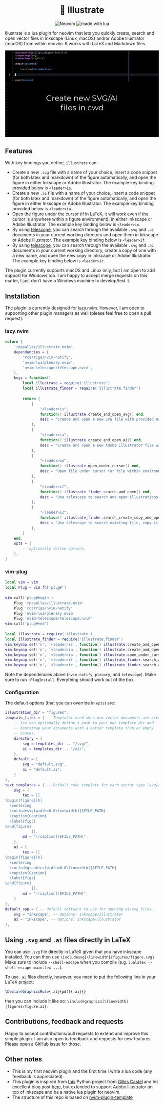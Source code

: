 <h1 align="center">🎨 Illustrate</h1>

<p align="center">

<img src="https://img.shields.io/badge/Neovim-57A143?logo=neovim&logoColor=fff&style=for-the-badge" alt="Neovim" />

<img src="https://img.shields.io/badge/Made%20With%20Lua-2C2D72?logo=lua&logoColor=fff&style=for-the-badge" alt="made with lua" >

Illustrate is a lua plugin for neovim that lets you quickly create, search 
and open vector files in Inkscape (Linux, macOS) and/or Adobe Illustrator (macOS) 
from within neovim. It works with LaTeX and Markdown files.

![demo](assets/demo.gif)

</p>

## Features

With key bindings you define, `illustrate` can:

* Create a new `.svg` file with a name of your choice, insert a code snippet
(for both latex and markdown) of the figure automatically, and open the figure in either
Inkscape or Adobe Illustrator. The example key binding provided below is
`<leader>is`.
* Create a new `.ai` file with a name of your choice, insert a code snippet (for
both latex and markdown) of the figure automatically, and open the figure in either Inkscape
or Adobe Illustrator. The example key binding provided below is `<leader>ia`.
* Open the figure under the cursor (if in LaTeX, it will work even if the cursor
is anywhere within a figure environment), in either Inkscape or Adobe
Illustrator. The example key binding below is `<leader>io`.
* By using [telescope](https://github.com/nvim-telescope/telescope.nvim), you can
search through the available `.svg` and `.ai` documents in your current working
directory and open them in Inkscape or Adobe Illustrator. The example key
binding below is `<leader>if`.
* By using [telescope](https://github.com/nvim-telescope/telescope.nvim), you can
search through the available `.svg` and `.ai` documents in your current working
directory, create a copy of one with a new name, and open the new copy in Inkscape or 
Adobe Illustrator. The example key binding below is `<leader>ic`.

The plugin currently supports macOS and Linux only, but I am open to add
support for Windows too. I am happy to accept merge requests on this matter, I 
just don't have a Windows machine to develop/test it.

## Installation

The plugin is currently designed for
[lazy.nvim](https://github.com/folke/lazy.nvim). However, I am open to
supporting other plugin managers as well (please feel free to open a pull
request).

### lazy.nvim

```lua
return { 
    'rpapallas/illustrate.nvim',
    dependencies = {
        "rcarriga/nvim-notify",
        'nvim-lua/plenary.nvim',
        'nvim-telescope/telescope.nvim',
    },
    keys = function()
        local illustrate = require('illustrate')
        local illustrate_finder = require('illustrate.finder')

        return {
            {
                "<leader>is",
                function() illustrate.create_and_open_svg() end,
                desc = "Create and open a new SVG file with provided name."
            },
            {
                "<leader>ia",
                function() illustrate.create_and_open_ai() end,
                desc = "Create and open a new Adobe Illustrator file with provided name."
            },
            {
                "<leader>io",
                function() illustrate.open_under_cursor() end,
                desc = "Open file under cursor (or file within environment under cursor)."
            },
            {
                "<leader>if",
                function() illustrate_finder.search_and_open() end,
                desc = "Use telescope to search and open illustrations in default app."
            },
            {
                "<leader>ic",
                function() illustrate_finder.search_create_copy_and_open() end,
                desc = "Use telescope to search existing file, copy it with new name, and open it in default app."
            },
        }
    end,
    opts = {
        -- optionally define options.
    },
}
```

### vim-plug

```lua
local vim = vim
local Plug = vim.fn['plug#']

vim.call('plug#begin')
    Plug 'rpapallas/illustrate.nvim'
    Plug 'rcarriga/nvim-notify'
    Plug 'nvim-lua/plenary.nvim'
    Plug 'nvim-telescope/telescope.nvim'
vim.call('plug#end')

local illustrate = require('illustrate')
local illustrate_finder = require('illustrate.finder')
vim.keymap.set('n', '<leader>is', function() illustrate.create_and_open_svg() end, {})
vim.keymap.set('n', '<leader>ia', function() illustrate.create_and_open_ai() end, {})
vim.keymap.set('n', '<leader>io', function() illustrate.open_under_cursor() end, {})
vim.keymap.set('n', '<leader>if', function() illustrate_finder.search_and_open() end, {})
vim.keymap.set('n', '<leader>ic', function() illustrate_finder.search_create_copy_and_open() end, {})
```

Note the dependencies above (`nvim-notify`, `plenary`, and `telescope`).
Make sure to run `:PlugInstall`. Everything should work out of the box.

### Configuration

The default options (that you can override in `opts`) are:

```lua
illustration_dir = "figures",
template_files = { -- Templates used when new vector documents are created.
    -- You can optionally define a path to your own template dir and
    -- bootstrap your documents with a better template than an empty 
    -- canvas. 
    directory = {
        svg = templates_dir .. "/svg/",
        ai = templates_dir .. "/ai/",
    },
    default = {
        svg = "default.svg",
        ai = "default.ai",
    }
},
text_templates = { -- Default code template for each vector type (svg/ai) and each document (tex/md)
    svg = {
        tex = [[
\begin{figure}[h]
  \centering
  \includesvg[width=0.8\textwidth]{$FILE_PATH}
  \caption{Caption}
  \label{fig:}
\end{figure}
            ]],
        md = "![caption]($FILE_PATH)",
    },
    ai = {
        tex = [[
\begin{figure}[h]
  \centering
  \includegraphics[width=0.8\linewidth]{$FILE_PATH}
  \caption{Caption}
  \label{fig:}
\end{figure}
            ]],
        md = "![caption]($FILE_PATH)",
    }
},
default_app = { -- default software to use for opening ai/svg files.
    svg = "inkscape", -- Options: inkscape/illustrator
    ai = "inkscape", -- Options: inkscape/illustrator
},
```

## Using `.svg` and `.ai` files directly in LaTeX

You can use `.svg` file directly in LaTeX given that you have inkscape 
installed. You can then use `\includesvg[\linewidth]{figures/figure.svg}`.
Make sure to include `--shell-escape` when you compile 
(e.g. `lualatex --shell-escape main.tex ...`).

To use `.ai` files directly, however, you need to put the following line in your
LaTeX project:

```tex
\DeclareGraphicsRule{.ai}{pdf}{.ai}{}
```

then you can include it like so: `\includegraphics[\linewidth]{figures/figure.ai}`.

## Contributions, feedback and requests

Happy to accept contributions/pull requests to extend and improve this simple 
plugin. I am also open to feedback and requests for new features. Please open a 
GitHub issue for those.

## Other notes

* This is my first neovim plugin and the first time I write a lua code (any feedback is appreciated).
* This plugin is inspired from [this](https://github.com/gillescastel/inkscape-figures) Python project from [Gilles Castel](https://github.com/gillescastel) and his excellent blog post [here](https://castel.dev/post/lecture-notes-2/), but extended to support Adobe Illustrator on top of Inkscape and be a native lua plugin for neovim.
* The structure of this repo is based on [nvim-plugin-template](https://github.com/mistricky/nvim-plugin-template)

